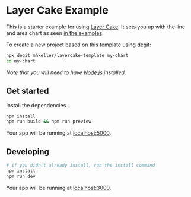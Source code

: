 Layer Cake Example
===

This is a starter example for using [Layer Cake](https://layercake.graphics). It sets you up with the line and area chart as seen [in the examples](https://layercake.graphics/example/Line). 

To create a new project based on this template using [degit](https://github.com/Rich-Harris/degit):

```bash
npx degit mhkeller/layercake-template my-chart
cd my-chart
```

*Note that you will need to have [Node.js](https://nodejs.org) installed.*

## Get started

Install the dependencies...

```bash
npm install
npm run build && npm run preview
```

Your app will be running at [localhost:5000](http://localhost:5000).

## Developing

```sh
# if you didn't already install, run the install command
npm install
npm run dev
```

Your app will be running at [localhost:3000](http://localhost:3000).

